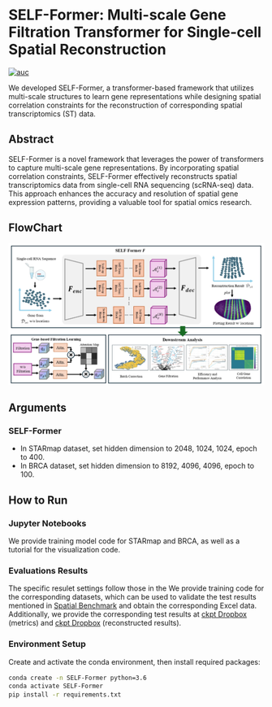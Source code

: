 # SELF-Former: Multi-scale Gene Filtration Transformer for Single-cell Spatial Reconstruction
[![auc][aucsvg]][auc] 

[aucsvg]: https://img.shields.io/badge/SELF_Former-v1.1-orange.svg
[auc]: https://github.com/bravotty/DataMining_DecisionTree

We developed SELF-Former, a transformer-based framework that utilizes multi-scale structures to learn gene representations while designing spatial correlation constraints for the reconstruction of corresponding spatial transcriptomics (ST) data.

## Abstract
SELF-Former is a novel framework that leverages the power of transformers to capture multi-scale gene representations. By incorporating spatial correlation constraints, SELF-Former effectively reconstructs spatial transcriptomics data from single-cell RNA sequencing (scRNA-seq) data. This approach enhances the accuracy and resolution of spatial gene expression patterns, providing a valuable tool for spatial omics research.

## FlowChart
![framework](./flowchart.jpg)

## Arguments
### SELF-Former

- In STARmap dataset, set hidden dimension to 2048, 1024, 1024, epoch to 400.
- In BRCA dataset, set hidden dimension to 8192, 4096, 4096, epoch to 100.

## How to Run
### Jupyter Notebooks
We provide training model code for STARmap and BRCA, as well as a tutorial for the visualization code.

### Evaluations Results
The specific resulet settings follow those in the 
We provide training code for the corresponding datasets, which can be used to validate the test results mentioned in [Spatial Benchmark](https://github.com/QuKunLab/SpatialBenchmarking) and obtain the corresponding Excel data. Additionally, we provide the corresponding test results at [ckpt Dropbox](https://www.dropbox.com/scl/fo/zej4p6bpdeod7cy1zyhlt/AAivuqIGXwrSap0ivaV1Yco?rlkey=rz2e1wl42dm7fhdxjh8g9pspn&st=hn1me3uc&dl=0) (metrics) and [ckpt Dropbox](https://www.dropbox.com/scl/fo/4lopmdwli7q2tnzxf0og2/ANFazSNg4e3odeuthAYoPu4?rlkey=fpkthdm88ouf18pt0bav8z77b&st=ofy4nx7s&dl=0) (reconstructed results).

### Environment Setup
Create and activate the conda environment, then install required packages:
```bash
conda create -n SELF-Former python=3.6
conda activate SELF-Former
pip install -r requirements.txt
